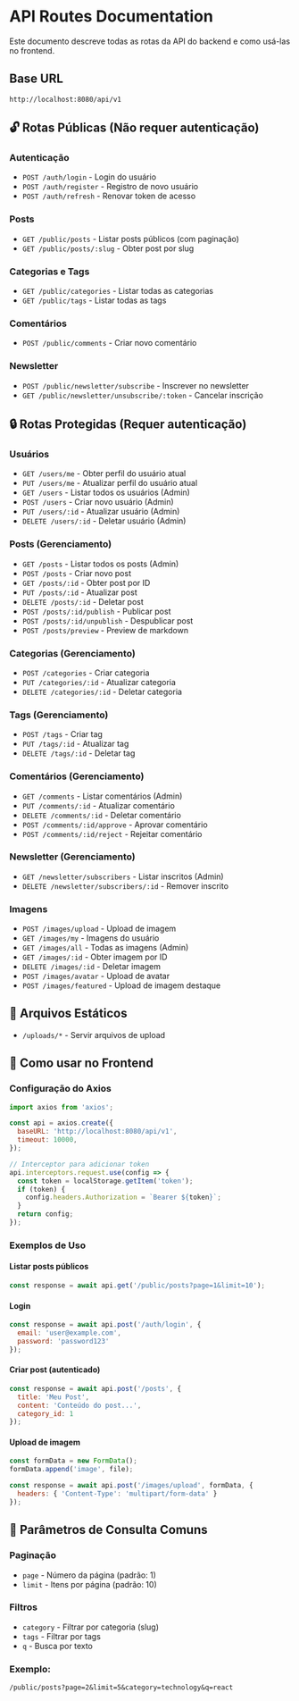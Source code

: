 # API Routes Documentation

Este documento descreve todas as rotas da API do backend e como usá-las no frontend.

## Base URL
```
http://localhost:8080/api/v1
```

## 🔓 Rotas Públicas (Não requer autenticação)

### Autenticação
- `POST /auth/login` - Login do usuário
- `POST /auth/register` - Registro de novo usuário  
- `POST /auth/refresh` - Renovar token de acesso

### Posts
- `GET /public/posts` - Listar posts públicos (com paginação)
- `GET /public/posts/:slug` - Obter post por slug

### Categorias e Tags
- `GET /public/categories` - Listar todas as categorias
- `GET /public/tags` - Listar todas as tags

### Comentários
- `POST /public/comments` - Criar novo comentário

### Newsletter
- `POST /public/newsletter/subscribe` - Inscrever no newsletter
- `GET /public/newsletter/unsubscribe/:token` - Cancelar inscrição

## 🔒 Rotas Protegidas (Requer autenticação)

### Usuários
- `GET /users/me` - Obter perfil do usuário atual
- `PUT /users/me` - Atualizar perfil do usuário atual
- `GET /users` - Listar todos os usuários (Admin)
- `POST /users` - Criar novo usuário (Admin)
- `PUT /users/:id` - Atualizar usuário (Admin)
- `DELETE /users/:id` - Deletar usuário (Admin)

### Posts (Gerenciamento)
- `GET /posts` - Listar todos os posts (Admin)
- `POST /posts` - Criar novo post
- `GET /posts/:id` - Obter post por ID
- `PUT /posts/:id` - Atualizar post
- `DELETE /posts/:id` - Deletar post
- `POST /posts/:id/publish` - Publicar post
- `POST /posts/:id/unpublish` - Despublicar post
- `POST /posts/preview` - Preview de markdown

### Categorias (Gerenciamento)
- `POST /categories` - Criar categoria
- `PUT /categories/:id` - Atualizar categoria
- `DELETE /categories/:id` - Deletar categoria

### Tags (Gerenciamento)
- `POST /tags` - Criar tag
- `PUT /tags/:id` - Atualizar tag
- `DELETE /tags/:id` - Deletar tag

### Comentários (Gerenciamento)
- `GET /comments` - Listar comentários (Admin)
- `PUT /comments/:id` - Atualizar comentário
- `DELETE /comments/:id` - Deletar comentário
- `POST /comments/:id/approve` - Aprovar comentário
- `POST /comments/:id/reject` - Rejeitar comentário

### Newsletter (Gerenciamento)
- `GET /newsletter/subscribers` - Listar inscritos (Admin)
- `DELETE /newsletter/subscribers/:id` - Remover inscrito

### Imagens
- `POST /images/upload` - Upload de imagem
- `GET /images/my` - Imagens do usuário
- `GET /images/all` - Todas as imagens (Admin)
- `GET /images/:id` - Obter imagem por ID
- `DELETE /images/:id` - Deletar imagem
- `POST /images/avatar` - Upload de avatar
- `POST /images/featured` - Upload de imagem destaque

## 📁 Arquivos Estáticos
- `/uploads/*` - Servir arquivos de upload

## 🔧 Como usar no Frontend

### Configuração do Axios
```javascript
import axios from 'axios';

const api = axios.create({
  baseURL: 'http://localhost:8080/api/v1',
  timeout: 10000,
});

// Interceptor para adicionar token
api.interceptors.request.use(config => {
  const token = localStorage.getItem('token');
  if (token) {
    config.headers.Authorization = `Bearer ${token}`;
  }
  return config;
});
```

### Exemplos de Uso

#### Listar posts públicos
```javascript
const response = await api.get('/public/posts?page=1&limit=10');
```

#### Login
```javascript
const response = await api.post('/auth/login', {
  email: 'user@example.com',
  password: 'password123'
});
```

#### Criar post (autenticado)
```javascript
const response = await api.post('/posts', {
  title: 'Meu Post',
  content: 'Conteúdo do post...',
  category_id: 1
});
```

#### Upload de imagem
```javascript
const formData = new FormData();
formData.append('image', file);

const response = await api.post('/images/upload', formData, {
  headers: { 'Content-Type': 'multipart/form-data' }
});
```

## 🎯 Parâmetros de Consulta Comuns

### Paginação
- `page` - Número da página (padrão: 1)
- `limit` - Itens por página (padrão: 10)

### Filtros
- `category` - Filtrar por categoria (slug)
- `tags` - Filtrar por tags
- `q` - Busca por texto

### Exemplo:
```
/public/posts?page=2&limit=5&category=technology&q=react
```

